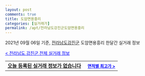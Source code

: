 ```yaml
---
layout: post
comments: true
title: 도암면용흥리
categories: [실거래가]
permalink: /apt/전라남도강진군도암면용흥리
---
```


2021년 09월 06일 기준, <a href="/apt/전라남도강진군">전라남도강진군</a> 도암면용흥리 한달간 실거래 정보

<a style="color: blue;" href="/apt/전라남도강진군">< 전라남도 강진군 전체 실거래 정보</a>
<!---- start ---->
<table>
  <tr>
    <td colspan="4" style="font-weight: bold;"><a href="/apt/전라남도강진군도암면용흥리{name_without_space}">오늘 등록된 실거래 정보가 없습니다</a> &nbsp;&nbsp;&nbsp; <a style="color: blue; font-size: smaller;" href="/apt/전라남도강진군도암면용흥리{name_without_space}">면적별 최고가 ></a></td>
  </tr>
    
</table>
<!---- end ---->
    